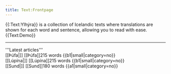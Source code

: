 ```yaml
---
title: Text:Frontpage
---
```


<!-- No start -->
<div id="frontpage-splash-screen">
<div id="frontpage-splash-screen-english">
{{:Text:Ylhýra}} is a collection of Icelandic texts where translations are shown for each word and sentence, allowing you to read with ease.
</div>
<!--<noscript>
[[File:Ylhyra demo.gif|402x402px|center|alt=]]
</noscript>-->
<div id="frontpage-splash-screen-demo">
{{Text:Demo}}
</div>
</div>

<hr/>

<div id="latest-articles">
<div>
'''Latest articles'''
</div>
<div>
[[Þúfa|<span class="div frontpage-box-image" style="background-image:url({{fullurl:Special:Redirect/file/File:Þúfa - Ólöf.jpg|width=300}})"></span>]]
<span class="latest-articles-title">[[Þúfa]]</span><span class="latest-articles-description">215 words {{b1|small|category=no}}</span>
</div>
<div>
[[Lúpína|<span class="div frontpage-box-image" style="background-image:url({{fullurl:Special:Redirect/file/Iceland_Nootka_Lupin_Flower_Fields.jpg|width=300}})"></span>]]
<span class="latest-articles-title">[[Lúpína]]‎‎</span><span class="latest-articles-description">215 words {{b1|small|category=no}}</span>
</div>
<div>
[[Sund|<span class="div frontpage-box-image" style="background-image:url({{fullurl:Special:Redirect/file/Sundlaug.jpg|width=300}})"></span>]]
<span class="latest-articles-title">[[Sund]]</span><span class="latest-articles-description">180 words {{a1|small|category=no}}</span>
</div>
</div>